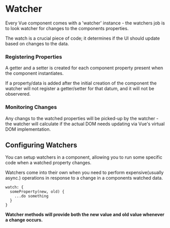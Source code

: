# Watcher 
Every Vue component comes with a 'watcher' instance - the watchers job is to look watcher for changes to the components properties.

The watch is a crucial piece of code; it determines if the UI should update based on changes to the data.


### Registering Properties
A getter and a setter is created for each component property present when the component instantiates.

If a property/data is added after the initial creation of the component the watcher will not register a getter/setter for that datum, and it will not be observered.

### Monitoring Changes
Any changs to the watched properties will be picked-up by the watcher - the watcher will calculate if the actual DOM needs updating via Vue's virtual DOM implementation.


## Configuring Watchers
You can setup watchers in a component, allowing you to run some specific code when a watched property changes.

Watchers come into their own when you need to perform expensive(usually async.) operations in response to a change in a components watched data.


```
watch: {
  someProperty(new, old) {
    ...do something
  }
}

```

**Watcher methods will provide both the new value and old value whenever a change occurs.**